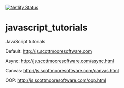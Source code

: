 [![Netlify Status](https://api.netlify.com/api/v1/badges/d3dc1b99-2478-48f4-bc05-0b2db1d2bde1/deploy-status)](https://app.netlify.com/sites/agitated-einstein-b337a8/deploys)

# javascript_tutorials
JavaScript tutorials

Default: http://js.scottmooresoftware.com

Async: http://js.scottmooresoftware.com/async.html

Canvas: http://js.scottmooresoftware.com/canvas.html

OOP: http://js.scottmooresoftware.com/oop.html
